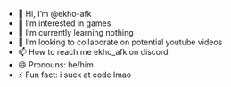 - 👋 Hi, I’m @ekho-afk
- 👀 I’m interested in games
- 🌱 I’m currently learning nothing
- 💞️ I’m looking to collaborate on potential youtube videos
- 📫 How to reach me ekho_afk on discord
- 😄 Pronouns: he/him
- ⚡ Fun fact: i suck at code lmao

<!---
ekho-afk/ekho-afk is a ✨ special ✨ repository because its `README.md` (this file) appears on your GitHub profile.
You can click the Preview link to take a look at your changes.
--->
